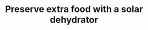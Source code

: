 ---
title: Preserve extra food with a solar dehydrator
url: >-
  https://www.motherearthnews.com/diy/tools/solar-food-dehydrator-plans-zm0z14jjzmar
categories:
  - e71796f8-4b3d-4f40-a1a8-527fb0fdf854
tags:
  - cooking
description: >-
  A solar food dehydrator is a device that removes moisture from food to aid in
  its preservation. You can [buy a simple
  one](https://www.kickstarter.com/projects/mixedmediaeng/dryceratop-solar-food-dehydrator-for-mason-jars/description)
  or make your own.  Food drying is a method of preserving fruit, vegetables,
  and animal proteins that has been practiced since antiquity.
image: null
blueprint: action

---